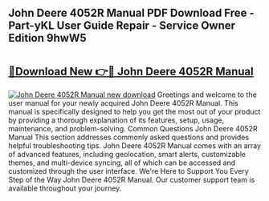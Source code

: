 ## John Deere 4052R Manual PDF Download Free - Part-yKL User Guide Repair - Service Owner Edition 9hwW5

# <h2><a href="http://bc89479.oget.top/?id=John+Deere+4052R+Manual">🔗Download New 👉🔴 John Deere 4052R Manual</a></h2>

[![John Deere 4052R Manual new download](https://i.imgur.com/5g1atiW.png)](http://bc89479.oget.top/?id=John+Deere+4052R+Manual)
Greetings and welcome to the user manual for your newly acquired John Deere 4052R Manual. This manual is specifically designed to help you get the most out of your product by providing a thorough explanation of its features, setup, usage, maintenance, and problem-solving. Common Questions John Deere 4052R Manual This section addresses commonly asked questions and provides helpful troubleshooting tips. John Deere 4052R Manual comes with an array of advanced features, including geolocation, smart alerts, customizable themes, and multi-device syncing, all of which can be accessed and customized through the user interface. We're Here to Support You Every Step of the Way John Deere 4052R Manual. Our customer support team is available throughout your journey.
